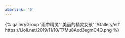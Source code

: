 ```yaml
---
abbrlink: '0'
---
```

<div class="gallery-group-main">
{% galleryGroup '雨中精灵' '美丽的精灵女孩' '/Gallery/elf' https://i.loli.net/2019/11/10/T7Mu8Aod3egmC4Q.png %}
</div>